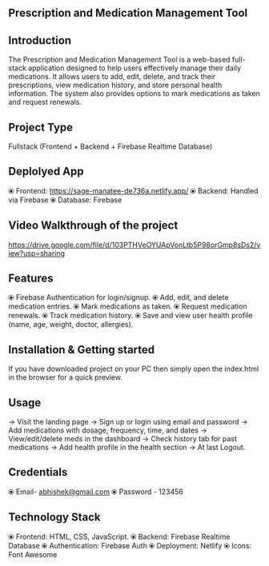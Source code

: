 ## Prescription and Medication Management Tool


## Introduction
The Prescription and Medication Management Tool is a web-based full-stack application designed to help users effectively manage their daily medications. It allows users to add, edit, delete, and track their prescriptions, view medication history, and store personal health information. The system also provides options to mark medications as taken and request renewals.


## Project Type
Fullstack (Frontend + Backend + Firebase Realtime Database)


## Deplolyed App
⦿ Frontend: https://sage-manatee-de736a.netlify.app/
⦿ Backend: Handled via Firebase
⦿ Database: Firebase


## Video Walkthrough of the project
https://drive.google.com/file/d/103PTHVeOYUApVonLtb5P98orGmp8sDs2/view?usp=sharing

## Features
⦿ Firebase Authentication for login/signup.
⦿ Add, edit, and delete medication entries.
⦿ Mark medications as taken.
⦿ Request medication renewals.
⦿ Track medication history.
⦿ Save and view user health profile (name, age, weight, doctor, allergies).


## Installation & Getting started
If you have downloaded project on your PC then simply open the index.html in the browser for a quick preview.


## Usage
-> Visit the landing page
-> Sign up or login using email and password
-> Add medications with dosage, frequency, time, and dates
-> View/edit/delete meds in the dashboard
-> Check history tab for past medications
-> Add health profile in the health section
-> At last Logout.


## Credentials
⦿ Email- abhishek@gmail.com
⦿ Password - 123456


## Technology Stack 
⦿ Frontend: HTML, CSS, JavaScript.
⦿ Backend: Firebase Realtime Database
⦿ Authentication: Firebase Auth
⦿ Deployment: Netlify
⦿ Icons: Font Awesome
